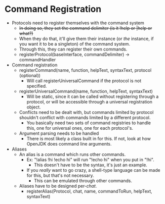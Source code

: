 # Command Registration
- Protocols need to register themselves with the command system
    - ~~In doing so, they set the command delimiter (is it !help or |help or what?)~~
    - When they do that, it'll give them their instance (or _the_ instance, if you want it to be a singleton) of the command system.
    - Through this, they can register their own commands.
    - registerProtocol(baseInterface, commandDelimiter) -> commandHandler
- Command registration
    - registerCommand(name, function, helpText, syntaxText, protocol (optional))
        - Will call registerUniversalCommand if the protocol is not specified.
    - registerUniversalCommand(name, function, helpText, syntaxText)
        - Will be static, since it can be called without registering through a protocol, or will be accessible through a universal registration object.
    - Conflicts need to be dealt with, but commands limited by protocol shouldn't conflict with commands limited by a different protocol.
        - You basically need two sets of command registries to handle this, one for universal ones, one for each protocol's.
    - Argument parsing needs to be handled
        - There is most likely a class built in for this. If not, look at how OpenJDK does command line arguments.
- Aliases
    - An alias is a command which runs other commands.
        - Ex: "!alias !hi !echo hi" will run "!echo hi" when you put in "!hi".
            - This doesn't have to be the syntax, it's just an example.
        - If you _really_ want to go crazy, a shell-type language can be made for this, but that's not necessary.
            - This can be emulated through other commands.
    - Aliases have to be designed per-_chat_.
        - registerAlias(Protocol, chat, name, commandToRun, helpText, syntaxText)


